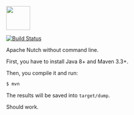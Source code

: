 <img src="https://upload.wikimedia.org/wikipedia/commons/8/89/Nutch_logo.svg" height="64px"/>

[![Build Status](https://travis-ci.org/yegor256/nutch-in-java.svg?branch=master)](https://travis-ci.org/yegor256/nutch-in-java)

Apache Nutch without command line.

First, you have to install Java 8+ and Maven 3.3+.

Then, you compile it and run:

```bash
$ mvn
```

The results will be saved into `target/dump`.

Should work.
